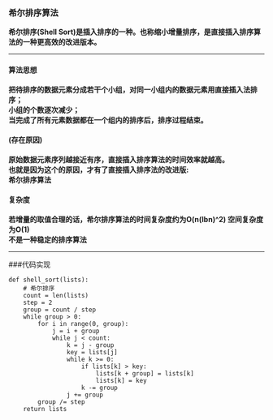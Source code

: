 ### 希尔排序算法
**希尔排序(Shell Sort)是插入排序的一种。也称缩小增量排序，是直接插入排序算法的一种更高效的改进版本。**
****
#### 算法思想
**把待排序的数据元素分成若干个小组，对同一小组内的数据元素用直接插入法排序；<br>小组的个数逐次减少；<br>当完成了所有元素数据都在一个组内的排序后，排序过程结束。**

#### (存在原因)
**原始数据元素序列越接近有序，直接插入排序算法的时间效率就越高。<br>也就是因为这个的原因，才有了直接插入排序法的改进版:</br>希尔排序算法**

#### 复杂度
**若增量的取值合理的话，希尔排序算法的时间复杂度约为O(n(lbn)^2) 空间复杂度为O(1)<br>不是一种稳定的排序算法**
****
###代码实现
```
def shell_sort(lists):
    # 希尔排序
    count = len(lists)
    step = 2
    group = count / step
    while group > 0:
        for i in range(0, group):
            j = i + group
            while j < count:
                k = j - group
                key = lists[j]
                while k >= 0:
                    if lists[k] > key:
                        lists[k + group] = lists[k]
                        lists[k] = key
                    k -= group
                j += group
        group /= step
    return lists
```